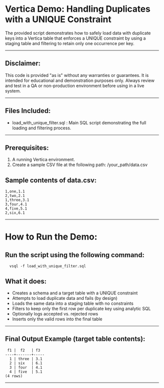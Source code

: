 
# Vertica Demo: Handling Duplicates with a UNIQUE Constraint

The provided script demonstrates how to safely load data with duplicate keys into a Vertica table that enforces a UNIQUE constraint by using a staging table and filtering to retain only one occurrence per key.

------------------------------------------------------------------

## Disclaimer:

This code is provided "as is" without any warranties or guarantees. 
It is intended for educational and demonstration purposes only. 
Always review and test in a QA or non-production environment before using in a live system.

------------------------------------------------------------------

## Files Included:

- load_with_unique_filter.sql   : Main SQL script demonstrating the full loading and filtering process.

------------------------------------------------------------------

## Prerequisites:

1. A running Vertica environment.
2. Create a sample CSV file at the following path:  /your_path/data.csv

## Sample contents of data.csv:
```
1,one,1.1  
2,two,2.1  
1,three,3.1  
3,four,4.1  
4,five,5.1  
2,six,6.1  
```

------------------------------------------------------------------

# How to Run the Demo:

## Run the script using the following command:
```
  vsql -f load_with_unique_filter.sql
```

## What it does:
- Creates a schema and a target table with a UNIQUE constraint
- Attempts to load duplicate data and fails (by design)
- Loads the same data into a staging table with no constraints
- Filters to keep only the first row per duplicate key using analytic SQL
- Optionally logs accepted vs. rejected rows
- Inserts only the valid rows into the final table

------------------------------------------------------------------

## Final Output Example (target table contents):
```
 f1 |  f2   | f3  
----+-------+-----  
  1 | three | 3.1  
  2 | six   | 6.1  
  3 | four  | 4.1  
  4 | five  | 5.1  
(4 rows)  
```
------------------------------------------------------------------
